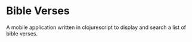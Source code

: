 # Bible Verses

A mobile application written in clojurescript to display and search a list of bible verses.



